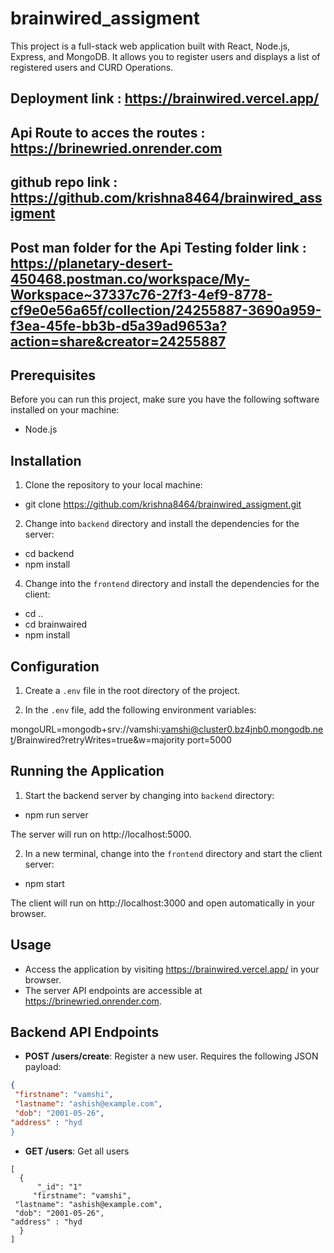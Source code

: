 # brainwired_assigment

This project is a full-stack web application built with React, Node.js, Express, and MongoDB. It allows you to register users and displays a list of registered users and CURD Operations.

## Deployment link : https://brainwired.vercel.app/
## Api Route to acces the routes : https://brinewried.onrender.com
## github repo link : https://github.com/krishna8464/brainwired_assigment
## Post man folder for the Api Testing folder  link : https://planetary-desert-450468.postman.co/workspace/My-Workspace~37337c76-27f3-4ef9-8778-cf9e0e56a65f/collection/24255887-3690a959-f3ea-45fe-bb3b-d5a39ad9653a?action=share&creator=24255887 

## Prerequisites

Before you can run this project, make sure you have the following software installed on your machine:

- Node.js

## Installation

1. Clone the repository to your local machine: 

- git clone https://github.com/krishna8464/brainwired_assigment.git


2. Change into `backend` directory and install the dependencies for the server:

- cd backend
- npm install


4. Change into the `frontend` directory and install the dependencies for the client:

- cd ..
- cd brainwaired
- npm install


## Configuration

1. Create a `.env` file in the root directory of the project.

2. In the `.env` file, add the following environment variables:

mongoURL=mongodb+srv://vamshi:vamshi@cluster0.bz4jnb0.mongodb.net/Brainwired?retryWrites=true&w=majority
port=5000

## Running the Application

1. Start the backend server by changing into `backend` directory:

- npm run server


The server will run on http://localhost:5000.

2. In a new terminal, change into the `frontend` directory and start the client server:

- npm start


The client will run on http://localhost:3000 and open automatically in your browser.

## Usage

- Access the application by visiting https://brainwired.vercel.app/ in your browser.
- The server API endpoints are accessible at https://brinewried.onrender.com.

## Backend API Endpoints

- **POST /users/create**: Register a new user. Requires the following JSON payload:
```json
{
 "firstname": "vamshi",
 "lastname": "ashish@example.com",
 "dob": "2001-05-26",
"address" : "hyd
}
```

- **GET /users**: Get all users
```
[
  {
      "_id": "1"
     "firstname": "vamshi",
 "lastname": "ashish@example.com",
 "dob": "2001-05-26",
"address" : "hyd
  }
]


```
